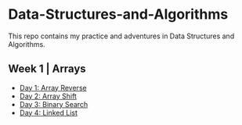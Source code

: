 # Data-Structures-and-Algorithms
This repo contains my practice and adventures in Data Structures and Algorithms. 

## Week 1 | Arrays
- [Day 1: Array Reverse](/subReadMes/arrayReverse.md) 
- [Day 2: Array Shift](/subReadMes/arrayShift.md)
- [Day 3: Binary Search](/subReadMes/binarySearch.md)
- [Day 4: Linked List](/subReadMes/linkedList.md)



